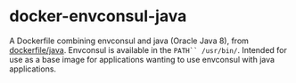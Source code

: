 docker-envconsul-java
=====================

A Dockerfile combining envconsul and java (Oracle Java 8), from [dockerfile/java](https://github.com/dockerfile/java). Envconsul is available in the ```PATH`` /usr/bin/```. Intended for use as a base image for applications wanting to use envconsul with java applications. 
